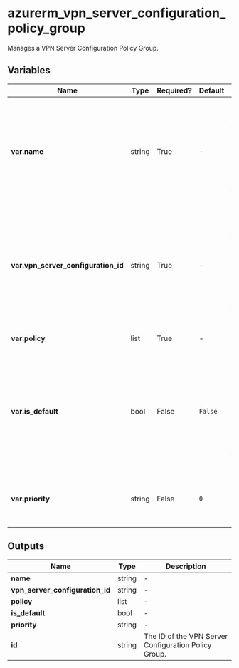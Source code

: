 # azurerm_vpn_server_configuration_policy_group

Manages a VPN Server Configuration Policy Group.

## Variables

| Name | Type | Required? |  Default  |  Description |
| ---- | ---- | --------- |  ----------- | ----------- |
| **var.name** | string | True | -  |  The Name which should be used for this VPN Server Configuration Policy Group. Changing this forces a new resource to be created. | 
| **var.vpn_server_configuration_id** | string | True | -  |  The ID of the VPN Server Configuration that the VPN Server Configuration Policy Group belongs to. Changing this forces a new resource to be created. | 
| **var.policy** | list | True | -  |  One or more `policy` blocks. | 
| **var.is_default** | bool | False | `False`  |  Is this a default VPN Server Configuration Policy Group? Defaults to `false`. Changing this forces a new resource to be created. | 
| **var.priority** | string | False | `0`  |  The priority of this VPN Server Configuration Policy Group. Defaults to `0`. | 



## Outputs

| Name | Type | Description |
| ---- | ---- | --------- | 
| **name** | string  | - | 
| **vpn_server_configuration_id** | string  | - | 
| **policy** | list  | - | 
| **is_default** | bool  | - | 
| **priority** | string  | - | 
| **id** | string  | The ID of the VPN Server Configuration Policy Group. | 